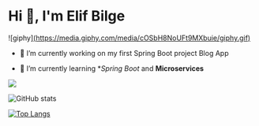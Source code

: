 <h1 align="left">Hi  👋, I'm Elif Bilge </h1>

![giphy][(https://media.giphy.com/media/cOSbH8NoUFt9MXbuie/giphy.gif)](https://giphy.com/gifs/ign-describe-plans-13HBDT4QSTpveU)

- 🤍 I’m currently working on my first Spring Boot project Blog App

- 🌱 I’m currently learning **Spring Boot* and **Microservices**


<p> 
<img align = "center" src="[![GitHub Streak](https://github-readme-streak-stats.herokuapp.com?user=nurayaaltug&theme=ocean-dark)](https://git.io/streak-stats)">
</p>

![GitHub stats](https://github-readme-stats.vercel.app/api?username=nurayaaltug&show_icons=true)

[![Top Langs](https://github-readme-stats.vercel.app/api/top-langs/?username=nurayaaltug&hide_progress=true)](https://github.com/nurayaaltug/github-readme-stats)
